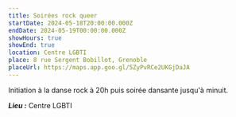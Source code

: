 ```yaml
---
title: Soirées rock queer
startDate: 2024-05-18T20:00:00.000Z
endDate: 2024-05-19T00:00:00.000Z
showHours: true
showEnd: true
location: Centre LGBTI
place: 8 rue Sergent Bobillot, Grenoble
placeUrl: https://maps.app.goo.gl/5ZyPvRCe2UKGjDaJA
---
```


Initiation à la danse rock à 20h puis soirée dansante jusqu'à minuit.



***Lieu :*** Centre LGBTI







